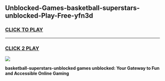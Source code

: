 
## Unblocked-Games-basketball-superstars-unblocked-Play-Free-yfn3d
<h3>
<a href="https://premium76.site?title=basketball-superstars-unblocked&ref=23A">CLICK TO PLAY</a></h3>
<hr>

<h3>
<a href="https://premium76.site?title=basketball-superstars-unblocked&ref=23A">CLICK 2 PLAY</a>
  
</h3>

<a href="https://premium76.site?title=basketball-superstars-unblocked&ref=23A"><img src="https://clearcache.store/games.png"></a>


**basketball-superstars-unblocked games unblocked: Your Gateway to Fun and Accessible Online Gaming**
